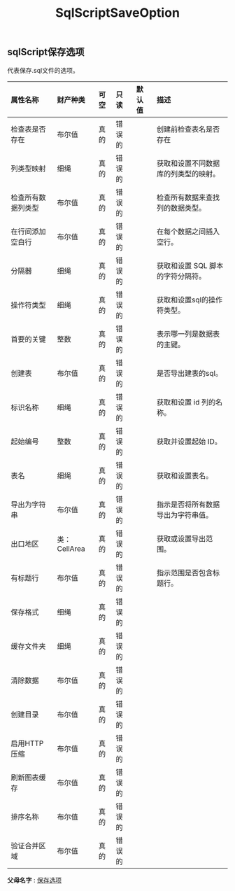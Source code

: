 ﻿---
title: SqlScriptSaveOption
second_title: Aspose.Cells Cloud Documen
type: docs
url: /zh/specification/model/sqlscriptsaveoptions/
description: Aspose.Cells 云模型规范：SqlScriptSaveOptions。轻松处理 Excel 和其他电子表格文档，具有打开、生成、编辑、拆分、合并、比较和转换等功能
kwords: Excel，Office，电子表格，云 REST API，SqlScriptSaveOptions
weight: 50
---
## **sqlScript保存选项**

代表保存.sql文件的选项。

|属性名称|财产种类|可空|只读|默认值|描述|
|:- |:- |:- |:- |:- |:- |
|检查表是否存在|布尔值|真的|错误的||创建前检查表名是否存在|
|列类型映射|细绳|真的|错误的||获取和设置不同数据库的列类型的映射。|
|检查所有数据列类型|布尔值|真的|错误的||检查所有数据来查找列的数据类型。|
|在行间添加空白行|布尔值|真的|错误的||在每个数据之间插入空行。|
|分隔器|细绳|真的|错误的||获取和设置 SQL 脚本的字符分隔符。|
|操作符类型|细绳|真的|错误的||获取和设置sql的操作符类型。|
|首要的关键|整数|真的|错误的||表示哪一列是数据表的主键。|
|创建表|布尔值|真的|错误的||是否导出建表的sql。|
|标识名称|细绳|真的|错误的||获取和设置 id 列的名称。|
|起始编号|整数|真的|错误的||获取并设置起始 ID。|
|表名|细绳|真的|错误的||获取和设置表名。|
|导出为字符串|布尔值|真的|错误的||指示是否将所有数据导出为字符串值。|
|出口地区|类：CellArea|真的|错误的||获取或设置导出范围。|
|有标题行|布尔值|真的|错误的||指示范围是否包含标题行。|
|保存格式|细绳|真的|错误的|||
|缓存文件夹|细绳|真的|错误的|||
|清除数据|布尔值|真的|错误的|||
|创建目录|布尔值|真的|错误的|||
|启用HTTP压缩|布尔值|真的|错误的|||
|刷新图表缓存|布尔值|真的|错误的|||
|排序名称|布尔值|真的|错误的|||
|验证合并区域|布尔值|真的|错误的|||

**父母名字** : [保存选项](/specification/model/saveoptions)


